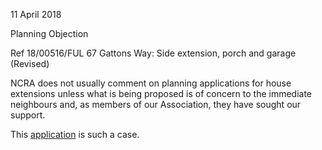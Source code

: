 11 April 2018

Planning Objection

Ref 18/00516/FUL 67 Gattons Way: Side extension, porch and garage (Revised)

NCRA does not usually comment on planning applications for house extensions unless what is being proposed is of concern to the immediate neighbours and, as members of our Association, they have sought our support.

This [application](http://www.northcrayresidents.org.uk/letters/67_gattons_way.pdf) is such a case.
